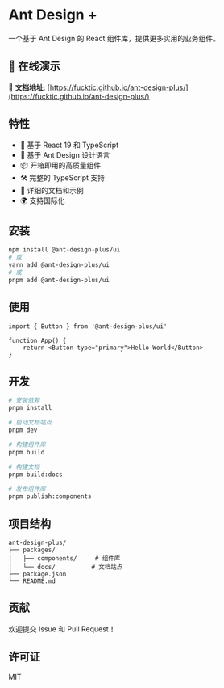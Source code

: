 <!--
 * @Author: xuwei
 * @Date: 2025-09-11 00:14:34
 * @LastEditors: lisaxw lisaxw@qq.com
 * @LastEditTime: 2025-09-11 15:53:44
 * @Description: Do not edit
-->

# Ant Design +

一个基于 Ant Design 的 React 组件库，提供更多实用的业务组件。

## 🌟 在线演示

📖 **文档地址**: [https://fucktic.github.io/ant-design-plus/](https://fucktic.github.io/ant-design-plus/)

## 特性

- 🚀 基于 React 19 和 TypeScript
- 🎨 基于 Ant Design 设计语言
- 📦 开箱即用的高质量组件
- 🛠️ 完整的 TypeScript 支持
- 📖 详细的文档和示例
- 🌍 支持国际化

## 安装

```bash
npm install @ant-design-plus/ui
# 或
yarn add @ant-design-plus/ui
# 或
pnpm add @ant-design-plus/ui
```

## 使用

```tsx
import { Button } from '@ant-design-plus/ui'

function App() {
    return <Button type="primary">Hello World</Button>
}
```

## 开发

```bash
# 安装依赖
pnpm install

# 启动文档站点
pnpm dev

# 构建组件库
pnpm build

# 构建文档
pnpm build:docs

# 发布组件库
pnpm publish:components
```

## 项目结构

```
ant-design-plus/
├── packages/
│   ├── components/     # 组件库
│   └── docs/          # 文档站点
├── package.json
└── README.md
```

## 贡献

欢迎提交 Issue 和 Pull Request！

## 许可证

MIT
